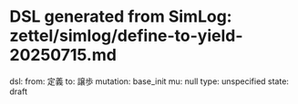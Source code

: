 # DSL generated from SimLog: zettel/simlog/define-to-yield-20250715.md

dsl:
  from: 定義
  to: 譲歩
  mutation: base_init
  mu: null
  type: unspecified
  state: draft
